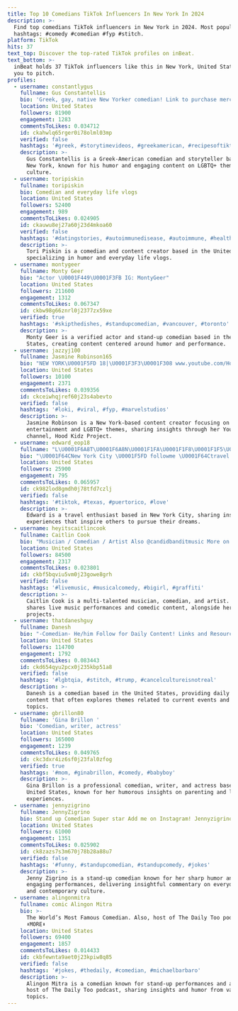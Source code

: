 ```yaml
---
title: Top 10 Comedians TikTok Influencers In New York In 2024
description: >-
  Find top comedians TikTok influencers in New York in 2024. Most popular
  hashtags: #comedy #comedian #fyp #stitch.
platform: TikTok
hits: 37
text_top: Discover the top-rated TikTok profiles on inBeat.
text_bottom: >-
  inBeat holds 37 TikTok influencers like this in New York, United States for
  you to pitch.
profiles:
  - username: constantlygus
    fullname: Gus Constantellis
    bio: 'Greek, gay, native New Yorker comedian! Link to purchase merch below:'
    location: United States
    followers: 81900
    engagement: 1283
    commentsToLikes: 0.034712
    id: ckahwlq65rger0i78olml03mp
    verified: false
    hashtags: '#greek, #storytimevideos, #greekamerican, #recipesoftiktok'
    description: >-
      Gus Constantellis is a Greek-American comedian and storyteller based in
      New York, known for his humor and engaging content on LGBTQ+ themes and
      culture.
  - username: toripiskin
    fullname: toripiskin
    bio: Comedian and everyday life vlogs
    location: United States
    followers: 52400
    engagement: 989
    commentsToLikes: 0.024905
    id: ckauwu8ej27a60j23d4mkoa60
    verified: false
    hashtags: '#datingstories, #autoimmunedisease, #autoimmune, #healthvlog'
    description: >-
      Tori Piskin is a comedian and content creator based in the United States,
      specializing in humor and everyday life vlogs.
  - username: montygeer
    fullname: Monty Geer
    bio: "Actor \U0001F449\U0001F3FB IG: MontyGeer"
    location: United States
    followers: 211600
    engagement: 1312
    commentsToLikes: 0.067347
    id: ckbw98g66znrl0j2377zx59xe
    verified: true
    hashtags: '#skipthedishes, #standupcomedian, #vancouver, #toronto'
    description: >-
      Monty Geer is a verified actor and stand-up comedian based in the United
      States, creating content centered around humor and performance.
  - username: jazzyj100
    fullname: Jasmine Robinson165
    bio: "NEW YORK\U0001F5FD 18|\U0001F3F3️‍\U0001F308 www.youtube.com/HoodKidzProject"
    location: United States
    followers: 10100
    engagement: 2371
    commentsToLikes: 0.039356
    id: ckceiwhqjref60j23s4abevto
    verified: false
    hashtags: '#loki, #viral, #fyp, #marvelstudios'
    description: >-
      Jasmine Robinson is a New York-based content creator focusing on
      entertainment and LGBTQ+ themes, sharing insights through her YouTube
      channel, Hood Kidz Project.
  - username: edward_eop18
    fullname: "L\U0001F6A8T\U0001F6A8N\U0001F1FA\U0001F1F8\U0001F1F5\U0001F1F7\U0001F1F5\U0001F1F7\U0001F1F5\U0001F1F7\U0001F1ED\U0001F1F3\U0001F4B0"
    bio: "\U0001F64CNew York City \U0001F5FD followme \U0001F64Ctravel \U0001F9ED never stop your dreams \U0001F4AA✅❤️\U0001F4AF"
    location: United States
    followers: 25900
    engagement: 795
    commentsToLikes: 0.065957
    id: ck982lod8gmdh0j78tfd7czlj
    verified: false
    hashtags: '#tiktok, #texas, #puertorico, #love'
    description: >-
      Edward is a travel enthusiast based in New York City, sharing insights and
      experiences that inspire others to pursue their dreams.
  - username: heyitscaitlincook
    fullname: Caitlin Cook
    bio: "Musician / Comedian / Artist Also @candidbanditmusic More on IG & YT \U0001F447 Merch \U0001F447"
    location: United States
    followers: 84500
    engagement: 2317
    commentsToLikes: 0.023801
    id: ckbf5bqviu5vm0j23gowe8grh
    verified: false
    hashtags: '#livemusic, #musicalcomedy, #bigirl, #graffiti'
    description: >-
      Caitlin Cook is a multi-talented musician, comedian, and artist. She
      shares live music performances and comedic content, alongside her creative
      projects.
  - username: thatdaneshguy
    fullname: Danesh
    bio: "-Comedian- He/him Follow for Daily Content! Links and Resources \U0001F447\U0001F3FE"
    location: United States
    followers: 114700
    engagement: 1792
    commentsToLikes: 0.083443
    id: ckd654qyu2pcx0j235kbp51a8
    verified: false
    hashtags: '#lgbtqia, #stitch, #trump, #cancelcultureisnotreal'
    description: >-
      Danesh is a comedian based in the United States, providing daily humorous
      content that often explores themes related to current events and LGBTQIA+
      topics.
  - username: gbrillon80
    fullname: 'Gina Brillon '
    bio: 'Comedian, writer, actress'
    location: United States
    followers: 165000
    engagement: 1239
    commentsToLikes: 0.049765
    id: ckc3dxr4iz6sf0j23fal0zfog
    verified: true
    hashtags: '#mom, #ginabrillon, #comedy, #babyboy'
    description: >-
      Gina Brillon is a professional comedian, writer, and actress based in the
      United States, known for her humorous insights on parenting and life
      experiences.
  - username: jennyzigrino
    fullname: JennyZigrino
    bio: Stand up Comedian Super star Add me on Instagram! Jennyzigrino.com
    location: United States
    followers: 61000
    engagement: 1351
    commentsToLikes: 0.025902
    id: ck8zazs7s3m670j78b28a88u7
    verified: false
    hashtags: '#funny, #standupcomedian, #standupcomedy, #jokes'
    description: >-
      Jenny Zigrino is a stand-up comedian known for her sharp humor and
      engaging performances, delivering insightful commentary on everyday life
      and contemporary culture.
  - username: alingonmitra
    fullname: comic Alingon Mitra
    bio: >-
      The World’s Most Famous Comedian. Also, host of The Daily Too podcast.
      ⬇️MORE⬇️
    location: United States
    followers: 69400
    engagement: 1857
    commentsToLikes: 0.014433
    id: ckbfewnta9aet0j23kpiw8q85
    verified: false
    hashtags: '#jokes, #thedaily, #comedian, #michaelbarbaro'
    description: >-
      Alingon Mitra is a comedian known for stand-up performances and as the
      host of The Daily Too podcast, sharing insights and humor from various
      topics.
---
```


